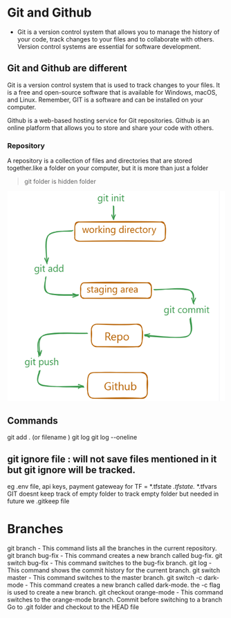 # Git and Github
- Git is a version control system that allows you to manage the history of your code, track changes to your files and to collaborate with others. Version control systems are essential for software development.

## Git and Github are different

Git is a version control system that is used to track changes to your files. It is a free and open-source software that is available for Windows, macOS, and Linux. Remember, GIT is a software and can be installed on your computer.

Github is a web-based hosting service for Git repositories. Github is an online platform that allows you to store and share your code with others.

### Repository
A repository is a collection of files and directories that are stored together.like a folder on your computer, but it is more than just a folder
>git folder is hidden folder 

![alt text](image-1.png)

## Commands
git add . (or filename )
git log 
git log --oneline

## git ignore file : will not save files mentioned in it but git ignore will be tracked.
eg .env file, api keys, payment gateweay for TF =  *.tfstate
*.tfstate.*
*.tfvars
GIT doesnt keep track of empty folder
to track empty folder but needed in future we .gitkeep file 

# Branches
 
git branch - This command lists all the branches in the current repository.
git branch bug-fix - This command creates a new branch called bug-fix.
git switch bug-fix - This command switches to the bug-fix branch.
git log - This command shows the commit history for the current branch.
git switch master - This command switches to the master branch.
git switch -c dark-mode - This command creates a new branch called dark-mode. the -c flag is used to create a new branch.
git checkout orange-mode - This command switches to the orange-mode branch.
Commit before switching to a branch
Go to .git folder and checkout to the HEAD file